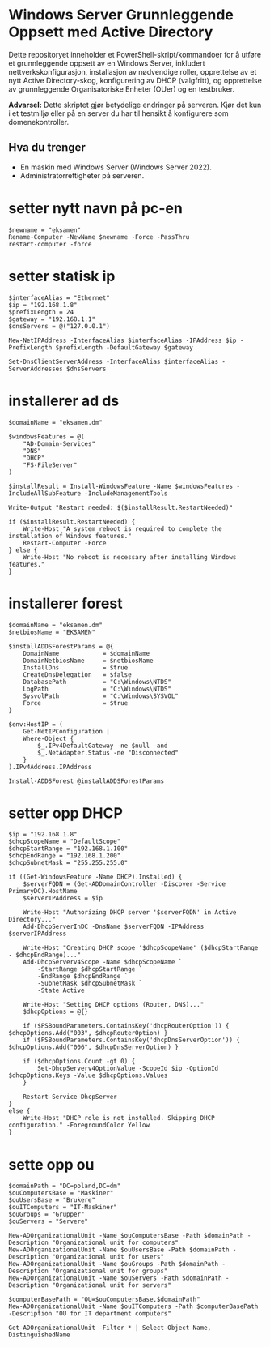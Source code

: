 # Windows Server Grunnleggende Oppsett med Active Directory

Dette repositoryet inneholder et PowerShell-skript/kommandoer for å utføre et grunnleggende oppsett av en Windows Server, inkludert nettverkskonfigurasjon, installasjon av nødvendige roller, opprettelse av et nytt Active Directory-skog, konfigurering av DHCP (valgfritt), og opprettelse av grunnleggende Organisatoriske Enheter (OUer) og en testbruker.

**Advarsel:** Dette skriptet gjør betydelige endringer på serveren. Kjør det kun i et testmiljø eller på en server du har til hensikt å konfigurere som domenekontroller. 

## Hva du trenger

* En maskin med Windows Server (Windows Server  2022).
* Administratorrettigheter på serveren.
# setter nytt navn på pc-en
```
$newname = "eksamen"
Rename-Computer -NewName $newname -Force -PassThru
restart-computer -force
```
# setter statisk ip
```
$interfaceAlias = "Ethernet"
$ip = "192.168.1.8"
$prefixLength = 24
$gateway = "192.168.1.1"
$dnsServers = @("127.0.0.1")  

New-NetIPAddress -InterfaceAlias $interfaceAlias -IPAddress $ip -PrefixLength $prefixLength -DefaultGateway $gateway

Set-DnsClientServerAddress -InterfaceAlias $interfaceAlias -ServerAddresses $dnsServers   
```

# installerer ad ds
```
$domainName = "eksamen.dm"

$windowsFeatures = @(
    "AD-Domain-Services"
    "DNS"
    "DHCP"
    "FS-FileServer"
)

$installResult = Install-WindowsFeature -Name $windowsFeatures -IncludeAllSubFeature -IncludeManagementTools

Write-Output "Restart needed: $($installResult.RestartNeeded)"

if ($installResult.RestartNeeded) {
    Write-Host "A system reboot is required to complete the installation of Windows features."
    Restart-Computer -Force
} else {
    Write-Host "No reboot is necessary after installing Windows features."
}
```


# installerer forest
```
$domainName = "eksamen.dm"
$netbiosName = "EKSAMEN"

$installADDSForestParams = @{
    DomainName            = $domainName
    DomainNetbiosName     = $netbiosName
    InstallDns            = $true
    CreateDnsDelegation   = $false
    DatabasePath          = "C:\Windows\NTDS"
    LogPath               = "C:\Windows\NTDS"
    SysvolPath            = "C:\Windows\SYSVOL"
    Force                 = $true
}

$env:HostIP = (
    Get-NetIPConfiguration |
    Where-Object {
        $_.IPv4DefaultGateway -ne $null -and
        $_.NetAdapter.Status -ne "Disconnected"
    }
).IPv4Address.IPAddress

Install-ADDSForest @installADDSForestParams
```

# setter opp DHCP 
```
$ip = "192.168.1.8"
$dhcpScopeName = "DefaultScope"
$dhcpStartRange = "192.168.1.100"
$dhcpEndRange = "192.168.1.200"
$dhcpSubnetMask = "255.255.255.0"

if ((Get-WindowsFeature -Name DHCP).Installed) {
    $serverFQDN = (Get-ADDomainController -Discover -Service PrimaryDC).HostName
    $serverIPAddress = $ip

    Write-Host "Authorizing DHCP server '$serverFQDN' in Active Directory..."
    Add-DhcpServerInDC -DnsName $serverFQDN -IPAddress $serverIPAddress

    Write-Host "Creating DHCP scope '$dhcpScopeName' ($dhcpStartRange - $dhcpEndRange)..."
    Add-DhcpServerv4Scope -Name $dhcpScopeName `
        -StartRange $dhcpStartRange `
        -EndRange $dhcpEndRange `
        -SubnetMask $dhcpSubnetMask `
        -State Active

    Write-Host "Setting DHCP options (Router, DNS)..."
    $dhcpOptions = @{}

    if ($PSBoundParameters.ContainsKey('dhcpRouterOption')) { $dhcpOptions.Add("003", $dhcpRouterOption) }
    if ($PSBoundParameters.ContainsKey('dhcpDnsServerOption')) { $dhcpOptions.Add("006", $dhcpDnsServerOption) }

    if ($dhcpOptions.Count -gt 0) {
        Set-DhcpServerv4OptionValue -ScopeId $ip -OptionId $dhcpOptions.Keys -Value $dhcpOptions.Values
    }

    Restart-Service DhcpServer
}
else {
    Write-Host "DHCP role is not installed. Skipping DHCP configuration." -ForegroundColor Yellow
}
```

# sette opp ou
```
$domainPath = "DC=poland,DC=dm"  
$ouComputersBase = "Maskiner"
$ouUsersBase = "Brukere"
$ouITComputers = "IT-Maskiner"
$ouGroups = "Grupper"
$ouServers = "Servere"

New-ADOrganizationalUnit -Name $ouComputersBase -Path $domainPath -Description "Organizational unit for computers"
New-ADOrganizationalUnit -Name $ouUsersBase -Path $domainPath -Description "Organizational unit for users"
New-ADOrganizationalUnit -Name $ouGroups -Path $domainPath -Description "Organizational unit for groups"
New-ADOrganizationalUnit -Name $ouServers -Path $domainPath -Description "Organizational unit for servers"

$computerBasePath = "OU=$ouComputersBase,$domainPath"
New-ADOrganizationalUnit -Name $ouITComputers -Path $computerBasePath -Description "OU for IT department computers"

Get-ADOrganizationalUnit -Filter * | Select-Object Name, DistinguishedName
```
